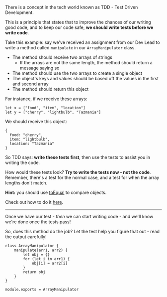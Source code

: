 
There is a concept in the tech world known as TDD - Test Driven Development.

  

This is a principle that states that to improve the chances of our writing good code, and to keep our code safe, **we should write tests before we write code**.

  

Take this example: say we've received an assignment from our Dev Lead to write a method called `manipulate` in our `ArrayManipulator` class.

-   The method should receive two arrays of strings
    -   If the arrays are not the same length, the method should return a message saying so
-   The method should use the two arrays to create a single object
-   The object's keys and values should be based off the values in the first and second array
-   The method should return this object

  

For instance, if we receive these arrays:

```
let x = ["food", "item", "location"]
let y = ["cherry", "lightbulb", "Tazmania"]
```
  

We should receive this object:

```
{
  food: "cherry",
  item: "lightbulb",
  location: "Tazmania"
}
```
  

So TDD says: **write these tests first**, then use the tests to assist you in writing the code.

  

How would these tests look? **Try to write the tests now - not the code**. Remember, there's a test for the normal case, and a test for when the array lengths don't match.

  

**Hint:** you should use [toEqual](https://jestjs.io/docs/en/expect#toequalvalue) to compare objects.

Check out how to do it [here](https://codepen.io/ElevationPen/pen/PvJraE?editors=0010).

  

----------

  

Once we have our test - _then_ we can start writing code - and we'll know we're done once the tests pass!

  

So, does this method do the job? Let the test help you figure that out - read the output carefully!

  
```
class ArrayManipulator {
    manipulate(arr1, arr2) {
        let obj = {}
        for (let i in arr1) {
            obj[i] = arr2[i]
        }
        return obj
    }
}

module.exports = ArrayManipulator
```